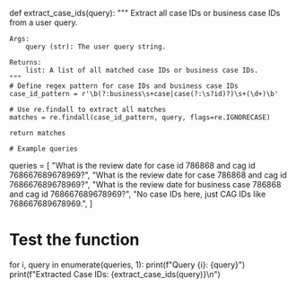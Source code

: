 def extract_case_ids(query):
    """
    Extract all case IDs or business case IDs from a user query.
    
    Args:
        query (str): The user query string.
    
    Returns:
        list: A list of all matched case IDs or business case IDs.
    """
    # Define regex pattern for case IDs and business case IDs
    case_id_pattern = r'\b(?:business\s+case|case(?:\s?id)?)\s+(\d+)\b'
    
    # Use re.findall to extract all matches
    matches = re.findall(case_id_pattern, query, flags=re.IGNORECASE)
    
    return matches

    # Example queries
queries = [
    "What is the review date for case id 786868 and cag id 768667689678969?",
    "What is the review date for case 786868 and cag id 768667689678969?",
    "What is the review date for business case 786868 and cag id 768667689678969?",
    "No case IDs here, just CAG IDs like 768667689678969.",
]

# Test the function
for i, query in enumerate(queries, 1):
    print(f"Query {i}: {query}")
    print(f"Extracted Case IDs: {extract_case_ids(query)}\n")
